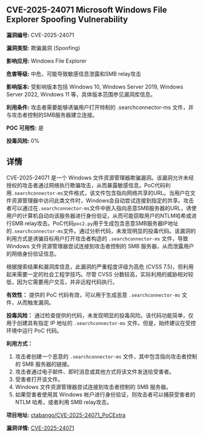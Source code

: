 ## CVE-2025-24071 Microsoft Windows File Explorer Spoofing Vulnerability

**漏洞编号:** CVE-2025-24071

**漏洞类型:** 欺骗漏洞 (Spoofing)

**影响应用:** Windows File Explorer

**危害等级:** 中危，可能导致敏感信息泄露和SMB relay攻击

**影响版本:** 受影响版本包括 Windows 10, Windows Server 2019, Windows Server 2022, Windows 11 等，具体版本范围参见漏洞库信息。

**利用条件:** 攻击者需要能够诱骗用户打开特制的 .searchconnector-ms 文件，并与攻击者控制的SMB服务器建立连接。

**POC 可用性:** 是

**投毒风险:** 0%

## 详情

CVE-2025-24071 是一个 Windows 文件资源管理器欺骗漏洞。该漏洞允许未经授权的攻击者通过网络执行欺骗攻击，从而暴露敏感信息。PoC代码利用`.searchconnector-ms`文件格式，该文件包含指向网络共享的URL。当用户在文件资源管理器中访问此类文件时，Windows会自动尝试连接到指定的共享。攻击者可以通过在`.searchconnector-ms`文件中嵌入指向恶意SMB服务器的URL，诱使用户的计算机自动向该服务器进行身份验证，从而可能窃取用户的NTLM哈希或进行SMB relay攻击。PoC代码`poc2.py`用于生成包含恶意SMB服务器IP地址的`.searchconnector-ms`文件。通过分析代码，未发现明显的投毒代码。该漏洞的利用方式是诱骗目标用户打开攻击者构造的 `.searchconnector-ms` 文件，导致 Windows 文件资源管理器尝试连接到攻击者控制的 SMB 服务器，从而泄露用户的网络身份验证信息。

根据搜索结果和漏洞库信息，此漏洞的严重程度评级为高危 (CVSS 7.5)，但利用起来需要一定的社会工程学技巧。尽管 CVSS 分数较高，实际利用的威胁相对较低，因为它需要用户交互，并非远程代码执行。

**有效性：** 提供的 PoC 代码有效，可以用于生成恶意 `.searchconnector-ms` 文件，从而触发漏洞。

**投毒风险：** 通过检查提供的代码，未发现明显的投毒风险。该代码功能简单，仅用于创建具有指定 IP 地址的 `.searchconnector-ms` 文件。但是，始终建议在受控环境中运行 PoC 代码。

**利用方式：**
1.  攻击者创建一个恶意的 `.searchconnector-ms` 文件，其中包含指向攻击者控制的 SMB 服务器的链接。
2.  攻击者通过电子邮件、即时消息或其他方式将该文件发送给受害者。
3.  受害者打开该文件。
4.  Windows 文件资源管理器尝试连接到攻击者控制的 SMB 服务器。
5.  如果受害者使用其 Windows 帐户进行身份验证，则攻击者可以捕获受害者的 NTLM 哈希，或者利用 SMB relay攻击。

**项目地址:** [ctabango/CVE-2025-24071_PoCExtra](https://github.com/ctabango/CVE-2025-24071_PoCExtra)

**漏洞详情:** [CVE-2025-24071](https://nvd.nist.gov/vuln/detail/CVE-2025-24071)